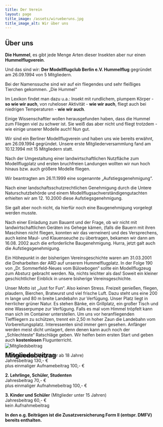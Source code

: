 ```yaml
---
title: Der Verein
layout: page
title_image: /assets/wirueberuns.jpg
title_image_alt: Wir über uns
---
```


## Über uns

**Die Hummel**,
es gibt jede Menge Arten dieser Insekten aber nur einen **Hummelflugverein**.

Und das sind wir:
**Der Modellflugclub Berlin e.V. Hummelflug**
gegründet am 26.09.1994 von 5 Mitgliedern.

Bei der Namenssuche sind wir auf ein fliegendes und sehr fleißiges Tierchen gekommen. „Die Hummel“

Im Lexikon findet man dazu u.a.:
Insekt mit rundlichem, plumpem Körper - **so wie wir auch**,
von ruheloser Aktivität - **wie wir auch**,
fliegt auch bei niedrigen Temperaturen - **wie wir auch**.


Einige Wissenschaftler wollen herausgefunden haben, dass die Hummel zum Fliegen viel zu schwer ist. Sie weiß das aber nicht und fliegt trotzdem - wie einige unserer Modelle auch!
Nun gut.

Wir sind ein Berliner Modellflugverein und haben uns wie bereits erwähnt, am 26.09.1994 gegründet.
Unsere erste Mitgliederversammlung fand am 10.12.1994 mit 15 Mitgliedern statt.

Nach der Umgestaltung einer landwirtschaftlichen Nutzfläche zum Modellflugplatz und ersten bruchfreien Landungen wollten wir nun hoch hinaus bzw. auch größere Modelle fliegen.

Wir beantragten am 26.11.1999 eine sogenannte „Aufstiegsgenehmigung“.

Nach einer landschaftsschutzrechtlichen Genehmigung durch die Untere Naturschutzbehörde und einem Modellflugsachverständigengutachten erhielten wir am 12. 10.2000 diese Aufstiegsgenehmigung.

Sie galt aber noch nicht, da hierfür noch eine Baugenehmigung vorgelegt werden musste.

Nach einer Einladung zum Bauamt und der Frage, ob wir nicht mit landwirtschaftlichen Geräten ins Gehege kämen, (falls die Bauern mit ihren Maschinen nicht fliegen, konnten wir das verneinen) und des Versprechens, auch keine Maul- und Klauenseuche zu übertragen, bekamen wir dann am 16.08. 2002 auch die erforderliche Baugenehmigung. Hurra, jetzt galt auch die Aufstiegsgenehmigung.

Ein Höhepunkt in der bisherigen Vereinsgeschichte waren am 31.03.2001 die Dreharbeiten der ARD auf unserem Hummelflugplatz. In der Folge 190 von „Dr. Sommerfeld-Neues vom Bülowbogen“ sollte ein Modellflugzeug zum Absturz gebracht werden. Na, nichts leichter als das! Soweit ein kleiner geschichtlicher Einblick in unsere bisherige Vereinsgeschichte.

Unser Motto ist „Just for Fun“. Also keinen Stress. Freizeit genießen, fliegen, plaudern, Bierchen, Bratwurst und viel frische Luft.
Dazu steht uns eine 200 m lange und 80 m breite Landebahn zur Verfügung. Unser Platz liegt in herrlicher grüner Natur. Es stehen Bänke, ein Grillplatz, ein großer Tisch und eine Wasserpumpe zur Verfügung. Falls es mal vom Himmel tröpfelt kann man sich im Container unterstellen. Um uns vor heranfliegenden Tieffliegern zu schützen, trennt ein 2,50 m hoher Zaun die Landebahn vom Vorbereitungsplatz.
Interessenten sind immer gern gesehen. Anfänger werden meist dicht umlagert, denn denen kann auch noch der „Schlechteste“ Ratschläge geben. Wir helfen beim ersten Start und geben auch **kostenlosen** Flugunterricht.

## Mitgliedsbeitrag

<div class="post-title-image" style="margin-top: -70px;">
  <img src="{{ '/assets/mitgliedsbeitrag.jpg' | relative_url }}" alt="Mitgliedsbeitrag">
</div>

**1. Erwachsene** (Mitglieder ab 18 Jahre)<br>
Jahresbeitrag 130,- €<br>
plus einmaliger Aufnamebeitrag 100,- €

**2. Lehrlinge, Schüler, Studenten**<br>
Jahresbeitrag 70,- €<br>
plus einmaliger Aufnahmebeitrag 100,- €

**3. Kinder und Schüler** (Mitglieder unter 15 Jahren)<br>
Jahresbeitrag 60,- €<br>
kein Aufnahmebeitrag

**In den o.g. Beiträgen ist die Zusatzversicherung Form II (entspr. DMFV) bereits enthalten.**

